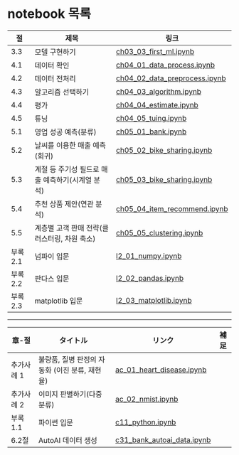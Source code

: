 # notebook 목록

|절|제목 | 링크 |
|---|---|---|
|3.3|모델 구현하기|[ch03\_03\_first\_ml.ipynb](../notebooks/ch03_03_first_ml.ipynb) |
|4.1|데이터 확인|[ch04\_01\_data\_process.ipynb](../notebooks/ch04_01_data_process.ipynb) |
|4.2|데이터 전처리|[ch04\_02\_data\_preprocess.ipynb](../notebooks/ch04_02_data_preprocess.ipynb) |
|4.3|알고리즘 선택하기|[ch04\_03\_algorithm.ipynb](../notebooks/ch04_03_algorithm.ipynb) |
|4.4|평가|[ch04\_04\_estimate.ipynb](../notebooks/ch04_04_estimate.ipynb) |
|4.5|튜닝|[ch04\_05\_tuing.ipynb](../notebooks/ch04_05_tuing.ipynb) |
|5.1|영업 성공 예측(분류)|[ch05\_01\_bank.ipynb](../notebooks/ch05_01_bank.ipynb) |
|5.2|날씨를 이용한 매출 예측(회귀)|[ch05\_02\_bike_sharing.ipynb](../notebooks/ch05_02_bike_sharing.ipynb) |
|5.3|계절 등 주기성 필드로 매출 예측하기(시계열 분석)| [ch05\_03\_bike_sharing.ipynb](../notebooks/ch05_03_bike_sharing.ipynb) |
|5.4|추천 상품 제안(연관 분석)|[ch05\_04\_item_recommend.ipynb](../notebooks/ch05_04_item_recommend.ipynb) |
|5.5|계층별 고객 판매 전략(클러스터링, 차원 축소)|[ch05\_05\_clustering.ipynb](../notebooks/ch05_05_clustering.ipynb) |
|부록 2.1|넘파이 입문|[l2\_01\_numpy.ipynb](../notebooks/l2_01_numpy.ipynb) |
|부록 2.2|판다스 입문|[l2\_02\_pandas.ipynb](../notebooks/l2_02_pandas.ipynb) |
|부록 2.3|matplotlib 입문|[l2\_03\_matplotlib.ipynb](../notebooks/l2_03_matplotlib.ipynb) |

---

|章-절|タイトル|リンク  |補足  |
|---|---|---|---|
|추가사례 1|불량품, 질병 판정의 자동화 (이진 분류, 재현율)|[ac\_01\_heart\_disease.ipynb](../notebooks/ac_01_heart_disease.ipynb) | |
|추가사례 2|이미지 판별하기(다중 분류)|[ac\_02\_nmist.ipynb](../notebooks/ac_02_nmist.ipynb) | |
|부록 1.1|파이썬 입문|[c11\_python.ipynb](../notebooks/c11_python.ipynb) | |
|6.2절|AutoAI 데이터 생성|[c31\_bank\_autoai\_data.ipynb](../notebooks/c31_bank_autoai_data.ipynb) | |

